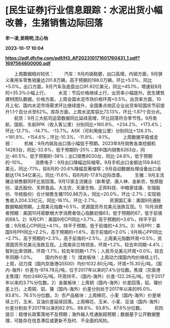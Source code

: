 # [民生证券]行业信息跟踪：水泥出货小幅改善，生猪销售边际回落
**牟一凌,吴晓明,沈心怡**

**2023-10-17 10:04**

**https://pdf.dfcfw.com/pdf/H3_AP202310171601760431_1.pdf?1697564600000.pdf**

　　上周数据相对较优： 　　汽车：9月内销稳健，出口高增。内销方面，9月狭义乘用车零售销量达201.8万辆，高于预期的198.0万辆，环比+5.0%，同比+5.0%。出口方面，9月汽车及底盘出口91.92亿美元，同比+45.1%，增速较8月的+35.3%小幅上行。 　　水泥：节后价格继续上行，出货率小幅提升。民生建筑建材团队数据，价格方面，上周全国水泥市场价格环周+0.5%。出货率方面，10月上旬，国内水泥市场需求环比继续提升，全国重点地区企业出货率较国庆节前提升1.1个百分点至62%。库存方面，上周水泥库容比73.13%，环比-1.87个百分点。 　　航空：9月三大航司运营数据同比延续高增，环比回落符合季节性。9月南航、国航、东航RPK（收入客公里）分别同比+160.9%、+234.2%、+173.4%；环比-12.7%、-14.7%、-13.7%。ASK（可利用座公里）分别同比+126.3%、+191.9%、+154.6%；环比-10.3%、-11.9%、-9.1%。 　　上周数据平稳或走弱： 　　机械：9月内销及出口皆小幅低于预期。2023年9月销售各类挖掘机14283台，同比-32.6%，低于预期的-25%；其中国内销售6263台，同比-40.5%，低于预期的-38%；出口销售8020台，同比-24.8%，低于预期的-10%。 　　消费电子：9月出口降幅边际缩窄。9月手机出口金额达159.84亿美元，同比-7.1%，较8月的-20.6%降幅显著缩窄；9月自动数据处理设备出口金额达174.54亿美元，同比-11.6%，较8月的-17.8%边际改善。 　　生猪：9月主流猪企销售额同环比皆回落。9月12家主流猪企（新希望、唐人神、金新农、牧原股份、温氏股份、天邦食品、大北农、天康生物、正邦科技、中粮家佳康、东瑞股份、华统股份）合计销售生猪1150.88万头，同比+20.0%，环比-2.7%；实现销售收入204.33亿元，同比-16.1%，环比-2.7%。 　　资源国汇率：美国9月通胀数据略超预期，上周美元指数+0.5%，资源国货币兑美元涨跌互现。1）10月消费者预期：美国10月密歇根大学消费者信心指数初值63，低于预期的67，低于前值的68.1。2）9月CPI：美国9月CPI同比+3.7%，高于预期的+3.6%，持平于前值；9月核心CPI同比+4.1%，持平于预期，低于前值的+4.3%。3）9月PPI：美国9月PPI同比+2.2%，高于预期的+1.6%，高于前值的+2.0%；9月核心PPI同比+2.7%，高于预期的+2.3%，高于前值的+2.5%。上周美元指数环周+0.5%，资源国货币兑美元涨跌互现。上周南非兰特领涨，环周+1.2%，较去年同期-4.4%；智利比索领跌，环周-1.7%，较去年同期+1.7%；人民币兑美元环周+0.0%，较去年同期-1.0%。 　　国内外价差：1）煤炭板块：上周动力煤国内均价继续上行。上周，动力煤（国内京唐港Q5500）均价1032.80元/吨，环周+15.30元/吨，（国内-海外）价差为-974.78元/吨，位于2017年以来的7.4%分位数。焦煤（京唐港主焦煤）均价2480元/吨，环周持平，（国内-海外）价差-122.26元/吨，位于2017年以来的3.7%分位数。2）金属板块：上周铜（国内-海外）价差回落，铝、镍价差上行。上周铜、铝、镍（国内-海外）价差分别处于2017年以来的95.0%、93.8%、76.5%分位数。3）农产品板块：上周棉花、小麦（国内-海外）价差继续上行，玉米、豆油价差延续回落。上周棉花、玉米、小麦、豆油（国内-海外）价差分别处于2017年以来的62.9%、88.8%、93.8%、87.6%分位数。 　　风险提示：稳增长政策落地不及预期；海外输入性通胀超预期；数据基于公开数据整理，可能存在信息滞后或更新不及时、不全面的风险。